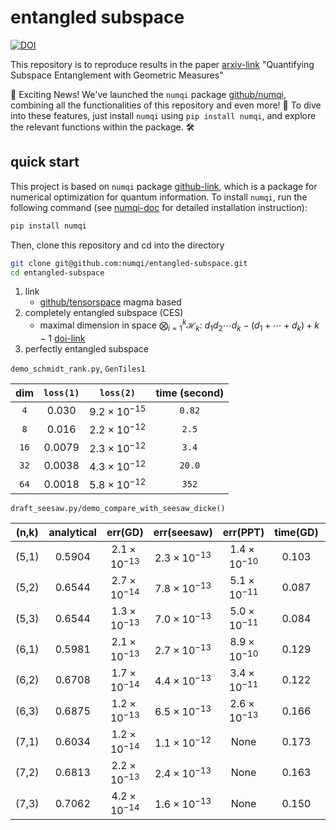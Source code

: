 # entangled subspace

[![DOI](https://zenodo.org/badge/639765941.svg)](https://zenodo.org/doi/10.5281/zenodo.7995115)

This repository is to reproduce results in the paper [arxiv-link](https://arxiv.org/abs/2311.10353) "Quantifying Subspace Entanglement with Geometric Measures"

🚀 Exciting News! We've launched the `numqi` package [github/numqi](https://github.com/numqi/numqi), combining all the functionalities of this repository and even more! 🌟 To dive into these features, just install `numqi` using `pip install numqi`, and explore the relevant functions within the package. 🛠️

## quick start

This project is based on `numqi` package [github-link](https://github.com/numqi/numqi), which is a package for numerical optimization for quantum information. To install `numqi`, run the following command (see [numqi-doc](https://numqi.github.io/numqi/installation/) for detailed installation instruction):

```bash
pip install numqi
```

Then, clone this repository and cd into the directory

```bash
git clone git@github.com:numqi/entangled-subspace.git
cd entangled-subspace
```

1. link
   * [github/tensorspace](https://github.com/thetensor-space/TensorSpace) magma based
2. completely entangled subspace (CES)
   * maximal dimension in space $\bigotimes_{i=1}^{k}\mathcal{H}_k$: $d_1d_2\cdots d_k-(d_1+\cdots+d_k)+k-1$ [doi-link](https://doi.org/10.1007/BF02829441)
3. perfectly entangled subspace

`demo_schmidt_rank.py`, `GenTiles1`

| dim | `loss(1)` | `loss(2)` | time (second) |
| :-: | :-: | :-: | :-: |
| `4` | $0.030$ | $9.2\times 10^{-15}$ | `0.82` |
| `8` | $0.016$ | $2.2\times 10^{-12}$ | `2.5` |
| `16` | $0.0079$ | $2.3\times 10^{-12}$ | `3.4` |
| `32` | $0.0038$ | $4.3\times 10^{-12}$ | `20.0` |
| `64` | $0.0018$ | $5.8\times 10^{-12}$ | `352` |

`draft_seesaw.py/demo_compare_with_seesaw_dicke()`

| (n,k) | analytical | err(GD) | err(seesaw) | err(PPT) | time(GD) | time(seesaw) | time(PPT) |
| :-: | :-: | :-: | :-: | :-: | :-: | :-: | :-: |
| (5,1)| 0.5904 | $2.1\times 10^{-13}$ | $2.3\times 10^{-13}$ | $1.4\times 10^{-10}$ | 0.103 | 0.0101 | 1.73 |
| (5,2)| 0.6544 | $2.7\times 10^{-14}$ | $7.8\times 10^{-13}$ | $5.1\times 10^{-11}$ | 0.087 | 0.0091 | 1.64 |
| (5,3)| 0.6544 | $1.3\times 10^{-13}$ | $7.0\times 10^{-13}$ | $5.0\times 10^{-11}$ | 0.084 | 0.0091 | 1.59 |
| (6,1)| 0.5981 | $2.1\times 10^{-13}$ | $2.7\times 10^{-13}$ | $8.9\times 10^{-10}$ | 0.129 | 0.017 | 25.1 |
| (6,2)| 0.6708 | $1.7\times 10^{-14}$ | $4.4\times 10^{-13}$ | $3.4\times 10^{-11}$ | 0.122 | 0.018 | 26.5 |
| (6,3)| 0.6875 | $1.2\times 10^{-13}$ | $6.5\times 10^{-13}$ | $2.6\times 10^{-13}$ | 0.166 | 0.018 | 25.7 |
| (7,1)| 0.6034 | $1.2\times 10^{-14}$ | $1.1\times 10^{-12}$ | None | 0.173 | 0.019 | None |
| (7,2)| 0.6813 | $2.2\times 10^{-13}$ | $2.4\times 10^{-13}$ | None | 0.163 | 0.019 | None |
| (7,3)| 0.7062 | $4.2\times 10^{-14}$ | $1.6\times 10^{-13}$ | None | 0.150 | 0.020 | None |
